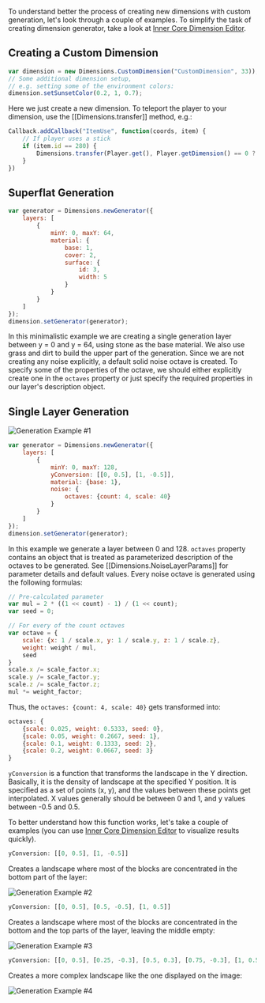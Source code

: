 To understand better the process of creating new dimensions with custom generation, 
let's look through a couple of examples. To simplify the task of creating dimension 
generator, take a look at [Inner Core Dimension Editor](https://editor.p5js.org/zheka2304/present/kJmbShOU2).

## Creating a Custom Dimension

```js
var dimension = new Dimensions.CustomDimension("CustomDimension", 33));
// Some additional dimension setup, 
// e.g. setting some of the environment colors:
dimension.setSunsetColor(0.2, 1, 0.7);
```

Here we just create a new dimension. To teleport the player to your dimension, use the [[Dimensions.transfer]] method, e.g.:

```js
Callback.addCallback("ItemUse", function(coords, item) {
    // If player uses a stick
	if (item.id == 280) {
		Dimensions.transfer(Player.get(), Player.getDimension() == 0 ? dimension.id : 0);
	}
})
```

## Superflat Generation

```js
var generator = Dimensions.newGenerator({
    layers: [
        {
            minY: 0, maxY: 64,
            material: {
                base: 1,
                cover: 2,
                surface: {
					id: 3, 
					width: 5
				}
            }
        }
    ]
});
dimension.setGenerator(generator);
```

In this minimalistic example we are creating a single generation layer between y = 0 and y = 64, 
using stone as the base material. We also use grass and dirt to build the upper part of the generation. Since we are not creating any noise explicitly, a default solid noise octave is created. To specify some of the properties of the octave, we should either explicitly create one in the ```octaves``` property or just specify the required properties in our layer's description object.

## Single Layer Generation

![Generation Example #1](../images/dimensions-1.jpg)

```js
var generator = Dimensions.newGenerator({
	layers: [
		{
			minY: 0, maxY: 128, 
			yConversion: [[0, 0.5], [1, -0.5]], 
			material: {base: 1}, 
			noise: {
				octaves: {count: 4, scale: 40}
			}
		}
	]
});
dimension.setGenerator(generator);
```

In this example we generate a layer between 0 and 128. ```octaves``` property 
contains an object that is treated as parameterized description of the octaves
to be generated. See [[Dimensions.NoiseLayerParams]] for parameter details and
default values. 
Every noise octave is generated using the following formulas:

```js
// Pre-calculated parameter
var mul = 2 * ((1 << count) - 1) / (1 << count);
var seed = 0;

// For every of the count octaves
var octave = {
    scale: {x: 1 / scale.x, y: 1 / scale.y, z: 1 / scale.z},
    weight: weight / mul,
    seed
}
scale.x /= scale_factor.x;
scale.y /= scale_factor.y;
scale.z /= scale_factor.z;
mul *= weight_factor;
```

Thus, the ```octaves: {count: 4, scale: 40}``` gets transformed into:

```js
octaves: {
    {scale: 0.025, weight: 0.5333, seed: 0},
    {scale: 0.05, weight: 0.2667, seed: 1},
    {scale: 0.1, weight: 0.1333, seed: 2},
    {scale: 0.2, weight: 0.0667, seed: 3}
}
```

```yConversion``` is a function that transforms the landscape in the Y direction. 
Basically, it is the density of landscape at the specified Y position. 
It is specified as a set of points (x, y), and the values between these points get
interpolated. X values generally should be between 0 and 1, and y values 
between -0.5 and 0.5.

To better understand how this function works, let's take a couple 
of examples (you can use [Inner Core Dimension Editor](https://editor.p5js.org/zheka2304/present/kJmbShOU2) to visualize results quickly).

```js
yConversion: [[0, 0.5], [1, -0.5]]
```

Creates a landscape where most of the blocks are concentrated in the bottom part of
the layer:

![Generation Example #2](../images/dimensions-2.jpg)

```js
yConversion: [[0, 0.5], [0.5, -0.5], [1, 0.5]]
```

Creates a landscape where most of the blocks are concentrated in the bottom and 
the top parts of the layer, leaving the middle empty:

![Generation Example #3](../images/dimensions-3.jpg)

```js
yConversion: [[0, 0.5], [0.25, -0.3], [0.5, 0.3], [0.75, -0.3], [1, 0.5]]
```

Creates a more complex landscape like the one displayed on the image:

![Generation Example #4](../images/dimensions-4.jpg)

